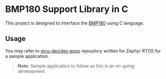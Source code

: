# BMP180 Support Library in C

This project is designed to interface the [BMP180](https://cdn-shop.adafruit.com/datasheets/BST-BMP180-DS000-09.pdf) using C language.

## Usage

You may refer to [mcu-dev/dev-apps](https://github.com/mcu-dev/dev-apps) repository written for Zephyr RTOS for a sample application.

>**Note**: Sample application to follow as this is an on-going development.
